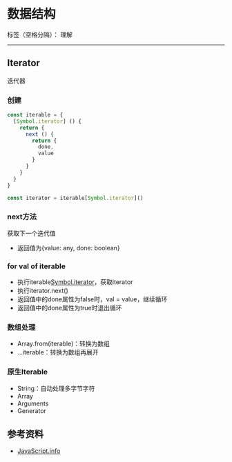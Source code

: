 # 数据结构

标签（空格分隔）： 理解

---

## Iterator

迭代器

### 创建

```javascript
const iterable = {
  [Symbol.iterator] () {
    return {
      next () {
        return {
          done,
          value
        }
      }
    }
  }
}

const iterator = iterable[Symbol.iterator]()
```

### next方法

获取下一个迭代值

* 返回值为{value: any, done: boolean}

### for val of iterable

* 执行iterable[Symbol.iterator]()，获取iterator
* 执行iterator.next()
 * 返回值中的done属性为false时，val = value，继续循环
 * 返回值中的done属性为true时退出循环

### 数组处理

* Array.from(iterable)：转换为数组
* ...iterable：转换为数组再展开

### 原生Iterable

* String：自动处理多字节字符
* Array
* Arguments
* Generator

## 参考资料

* [JavaScript.info](https://javascript.info/)

